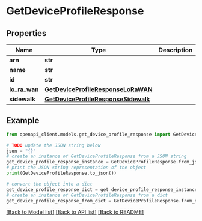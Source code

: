 # GetDeviceProfileResponse


## Properties

Name | Type | Description | Notes
------------ | ------------- | ------------- | -------------
**arn** | **str** |  | [optional] 
**name** | **str** |  | [optional] 
**id** | **str** |  | [optional] 
**lo_ra_wan** | [**GetDeviceProfileResponseLoRaWAN**](GetDeviceProfileResponseLoRaWAN.md) |  | [optional] 
**sidewalk** | [**GetDeviceProfileResponseSidewalk**](GetDeviceProfileResponseSidewalk.md) |  | [optional] 

## Example

```python
from openapi_client.models.get_device_profile_response import GetDeviceProfileResponse

# TODO update the JSON string below
json = "{}"
# create an instance of GetDeviceProfileResponse from a JSON string
get_device_profile_response_instance = GetDeviceProfileResponse.from_json(json)
# print the JSON string representation of the object
print(GetDeviceProfileResponse.to_json())

# convert the object into a dict
get_device_profile_response_dict = get_device_profile_response_instance.to_dict()
# create an instance of GetDeviceProfileResponse from a dict
get_device_profile_response_from_dict = GetDeviceProfileResponse.from_dict(get_device_profile_response_dict)
```
[[Back to Model list]](../README.md#documentation-for-models) [[Back to API list]](../README.md#documentation-for-api-endpoints) [[Back to README]](../README.md)


